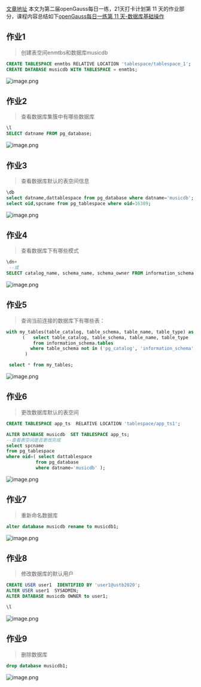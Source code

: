 [文章地址](https://www.modb.pro/db/572802)
本文为第二届openGauss每日一练，21天打卡计划第 11 天的作业部分，课程内容总结如下[openGauss每日一练第 11 天-数据库基础操作](https://www.modb.pro/db/572798)

## 作业1
> 创建表空间enmtbs和数据库musicdb

```sql
CREATE TABLESPACE enmtbs RELATIVE LOCATION 'tablespace/tablespace_1';
CREATE DATABASE musicdb WITH TABLESPACE = enmtbs;
```
![image.png](https://oss-emcsprod-public.modb.pro/image/editor/20221204-d58f456a-31f5-4227-9403-26d2def691a4.png)


## 作业2
> 查看数据库集簇中有哪些数据库
```sql
\l
SELECT datname FROM pg_database;
```
![image.png](https://oss-emcsprod-public.modb.pro/image/editor/20221204-f2c5bb00-87fb-4d18-bbf7-ccf2ee40f7f1.png)

## 作业3
> 查看数据库默认的表空间信息
```sql
\db
select datname,dattablespace from pg_database where datname='musicdb';
select oid,spcname from pg_tablespace where oid=16389;
```
![image.png](https://oss-emcsprod-public.modb.pro/image/editor/20221204-a6bc9dd7-b886-4bc7-a9da-1df1482b181a.png)

## 作业4
> 查看数据库下有哪些模式
```sql
\dn+
 --或
SELECT catalog_name, schema_name, schema_owner FROM information_schema.schemata;
```
![image.png](https://oss-emcsprod-public.modb.pro/image/editor/20221204-b789c36c-0566-48d6-84d5-9d0d1169f2d5.png)

## 作业5
> 查询当前连接的数据库下有哪些表：
```sql
with my_tables(table_catalog, table_schema, table_name, table_type) as
      (   select table_catalog, table_schema, table_name, table_type
          from information_schema.tables
         where table_schema not in ('pg_catalog', 'information_schema','dbe_perf')
       )

 select * from my_tables;
```
![image.png](https://oss-emcsprod-public.modb.pro/image/editor/20221204-2f19a7c5-b64d-42ee-a412-f2dbfa1d2ee2.png)

## 作业6
> 更改数据库默认的表空间
```sql
CREATE TABLESPACE app_ts  RELATIVE LOCATION 'tablespace/app_ts1';

ALTER DATABASE musicdb  SET TABLESPACE app_ts;
--查看表空间是否更改完成
select spcname 
from pg_tablespace 
where oid=( select dattablespace
           from pg_database
           where datname='musicdb' );
```
![image.png](https://oss-emcsprod-public.modb.pro/image/editor/20221204-eabf88a2-94e3-4ad3-b2a9-bfac9ed62f05.png)

## 作业7
> 重新命名数据库
```sql
alter database musicdb rename to musicdb1;
```
![image.png](https://oss-emcsprod-public.modb.pro/image/editor/20221204-e198c8e9-2f90-4af9-acb1-6fd951d06a12.png)

## 作业8
> 修改数据库的默认用户
```sql
CREATE USER user1  IDENTIFIED BY 'user1@ustb2020';
ALTER USER user1  SYSADMIN;
ALTER DATABASE musicdb OWNER to user1;

\l
```
![image.png](https://oss-emcsprod-public.modb.pro/image/editor/20221204-0beb4284-7c4a-4d49-a3b4-fa5a6db95d7f.png)

## 作业9
> 删除数据库
```sql
drop database musicdb1;
```
![image.png](https://oss-emcsprod-public.modb.pro/image/editor/20221204-1e2ff6f3-f3f7-4102-855f-df4468227fdb.png)